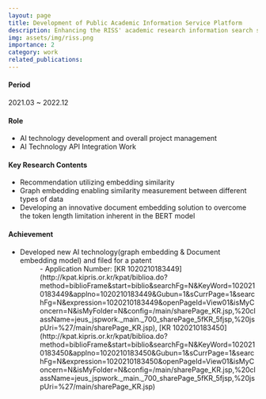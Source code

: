 ```yaml
---
layout: page
title: Development of Public Academic Information Service Platform
description: Enhancing the RISS' academic research information search service platform using AI (knowledge mapping and semantic inference) technology
img: assets/img/riss.png
importance: 2
category: work
related_publications: 
---
```


<h4>Period</h4>
2021.03 ~ 2022.12

<h4>Role</h4>
<ul>
    <li>AI technology development and overall project management</li>
    <li>AI Technology API Integration Work</li>
</ul>

<h4>Key Research Contents</h4>
<ul>
    <li>Recommendation utilizing embedding similarity</li>
    <li>Graph embedding enabling similarity measurement between different types of data</li>
    <li>Developing an innovative document embedding solution to overcome the token length limitation inherent in the BERT model</li>
</ul>

<h4>Achievement</h4>
<ul>
    <li>Developed new AI technology(graph embedding & Document embedding model) and filed for a patent</li>
    <dd>- Application Number: [KR 1020210183449](http://kpat.kipris.or.kr/kpat/biblioa.do?method=biblioFrame&start=biblio&searchFg=N&KeyWord=1020210183449&applno=1020210183449&Gubun=1&sCurrPage=1&searchFg=N&expression=1020210183449&openPageId=View01&isMyConcern=N&isMyFolder=N&config=/main/sharePage_KR.jsp,%20className=jeus_jspwork._main._700_sharePage_5fKR_5fjsp,%20jspUri=%27/main/sharePage_KR.jsp), [KR 1020210183450](http://kpat.kipris.or.kr/kpat/biblioa.do?method=biblioFrame&start=biblio&searchFg=N&KeyWord=1020210183450&applno=1020210183450&Gubun=1&sCurrPage=1&searchFg=N&expression=1020210183450&openPageId=View01&isMyConcern=N&isMyFolder=N&config=/main/sharePage_KR.jsp,%20className=jeus_jspwork._main._700_sharePage_5fKR_5fjsp,%20jspUri=%27/main/sharePage_KR.jsp)</dd>
</ul>
